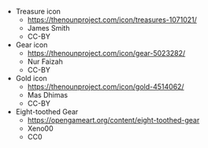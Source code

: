 - Treasure icon
  - https://thenounproject.com/icon/treasures-1071021/
  - James Smith
  - CC-BY
- Gear icon
  - https://thenounproject.com/icon/gear-5023282/
  - Nur Faizah
  - CC-BY
- Gold icon
  - https://thenounproject.com/icon/gold-4514062/
  - Mas Dhimas
  - CC-BY
- Eight-toothed Gear
  - https://opengameart.org/content/eight-toothed-gear
  - Xeno00
  - CC0


